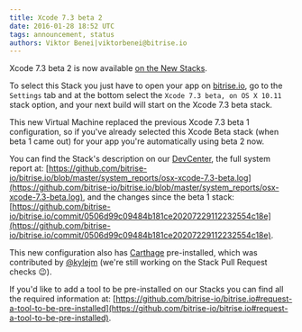 ```yaml
---
title: Xcode 7.3 beta 2
date: 2016-01-28 18:52 UTC
tags: announcement, status
authors: Viktor Benei|viktorbenei@bitrise.io
---
```


Xcode 7.3 beta 2 is now available [on the New Stacks](http://blog.bitrise.io/2016/01/20/here-comes-the-new-stack.html).

To select this Stack you just have to open your app on [bitrise.io](https://www.bitrise.io),
go to the `Settings` tab and at the bottom select the `Xcode 7.3 beta, on OS X 10.11`
stack option, and your next build will start on the Xcode 7.3 beta stack.

This new Virtual Machine replaced the previous Xcode 7.3 beta 1 configuration,
so if you've already selected this Xcode Beta stack (when beta 1 came out) for your app
you're automatically using beta 2 now.

You can find the Stack's description on our [DevCenter](http://devcenter.bitrise.io/v1.0/docs/available-stacks#section-xcode-7-3-beta-on-os-x-10-11), the full system report at: [https://github.com/bitrise-io/bitrise.io/blob/master/system_reports/osx-xcode-7.3-beta.log](https://github.com/bitrise-io/bitrise.io/blob/master/system_reports/osx-xcode-7.3-beta.log),
and the changes since the beta 1 stack: [https://github.com/bitrise-io/bitrise.io/commit/0506d99c09484b181ce20207229112232554c18e](https://github.com/bitrise-io/bitrise.io/commit/0506d99c09484b181ce20207229112232554c18e).

This new configuration also has [Carthage](https://github.com/Carthage/Carthage) pre-installed,
which was contributed by [@kylejm](https://github.com/bitrise-io/osx-box-bootstrap/pull/4)
(we're still working on the Stack Pull Request checks 😉).

If you'd like to add a tool to be pre-installed on our Stacks
you can find all the required information at: [https://github.com/bitrise-io/bitrise.io#request-a-tool-to-be-pre-installed](https://github.com/bitrise-io/bitrise.io#request-a-tool-to-be-pre-installed).
